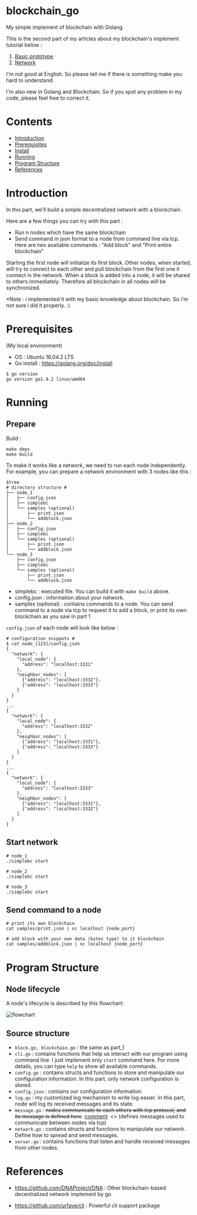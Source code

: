 # blockchain_go
My simple implement of blockchain with Golang.

This is the second part of my articles about my blockchain's implement tutorial below :

1. [Basic prototype](https://github.com/mytv1/blockchain_go/tree/part_1)
2. [Network](https://github.com/mytv1/blockchain_go/tree/part_2)

I'm not good at English. So please tell me if there is something make you hard to understand.

I'm also new in Golang and Blockchain. So if you spot any problem in my code, please feel free to correct it.

# Contents
- [Introduction](#introduction)
- [Prerequisites](#prerequisites)
- [Install](#install)
- [Running](#running)
- [Program Structure](#program-structure)
- [References](#references)

# Introduction
In this part, we'll build a simple decentralized network with a blockchain.

Here are a few things you can try with this part :
+ Run n nodes which have the same blockchain
+ Send command in json format to a node from command line via tcp. Here are two available commands : "Add block" and "Print entire blockchain"

Starting the first node will initialize its first block. Other nodes, when started, will try to connect to each other and pull blockchain from the first one it connect in the network. When a block is added into a node, it will be shared to others immediately. Therefore all blockchain in all nodes will be synchronized.



*Note : i implemented it with my basic knowledge about blockchain. So i'm not sure i did it properly. :)

[comment]: <> (Xem xét bỏ prerequisites vì là part 2 rồi. Không thỉ trỏ về part 1 để câu view :v)
# Prerequisites
(My local environment)

- OS : Ubuntu 16.04.2 LTS
- Go install : https://golang.org/doc/install

```
$ go version
go version go1.9.2 linux/amd64
```


# Running
## Prepare 

Build :
```
make deps
make build
```

To make it works like a network, we need to run each node independently. For example, you can prepare a network environment with 3 nodes like this :

```shell
$tree
# directory structure #
├── node_1
│   ├── config.json
│   ├── simplebc
│   └── samples (optional)
│       ├── print.json
│       └── addblock.json
├── node_2
│   ├── config.json
│   ├── simplebc
│   └── samples (optional)
│       ├── print.json
│       └── addblock.json
└── node_3
    ├── config.json
    ├── simplebc
    └── samples (optional)
        ├── print.json
        └── addblock.json

```

* simplebc : executed file. You can build it with `make build` above.
* config.json : information about your network.
* samples (optional) : contains commands to a node. You can send command to a node via tcp to request it to add a block, or print its own blockchain as you saw in part 1

`config.json` of each node will look like below :

```shell
# configuration snippets #
$ cat node_[123]/config.json
{
  "network": {
    "local_node": {
      "address": "localhost:3331"
    },
    "neighbor_nodes": [
      {"address": "localhost:3332"},
      {"address": "localhost:3333"}
    ]
  }
}
...
{
  "network": {
    "local_node": {
      "address": "localhost:3332"
    },
    "neighbor_nodes": [
      {"address": "localhost:3331"},
      {"address": "localhost:3333"}
    ]
  }
}
...
{
  "network": {
    "local_node": {
      "address": "localhost:3333"
    },
    "neighbor_nodes": [
      {"address": "localhost:3331"},
      {"address": "localhost:3332"}
    ]
  }
}
```

## Start network

```shell
# node_1
./simplebc start

# node_2
./simplebc start

# node_3
./simplebc start
```

## Send command to a node
```shell
# print its own blockchain
cat samples/print.json | nc localhost {node_port}

# add block with your own data (bytes type) to it blockchain
cat samples/addblock.json | nc localhost {node_port}
```

# Program Structure

## Node lifecycle
A node's lifecycle is described by this flowchart:

![flowchart](https://i.imgur.com/F1m7SCf.jpg)

## Source structure
* `block.go, blockchain.go` : the same as part_1
* `cli.go` : contains functions that help us interact with our program using command line. I just implement only `start` command here. For more details, you can type `help` to show all available commands.
* `config.go` : contains structs and functions to store and manipulate our configuration information. In this part, only network configuration is stored.
* `config.json` : contains our configuration information.
* `log.go` : my customized log mechanism to write log easier. In this part, node will log its received messages and its state.
* `message.go` : ~~nodes communicate to each others with tcp protocol, and its message is defined here~~.
[comment]: <> (defines messages used to communicate between nodes via tcp)
* `network.go` : contains structs and functions to manipulate our network. Define how to spread and send messages.
* `server.go` : contains functions that listen and handle received messages from other nodes.

# References
* https://github.com/DNAProject/DNA : Other blockchain-based decentralized network implement by go

* https://github.com/urfave/cli : Powerful cli support package
